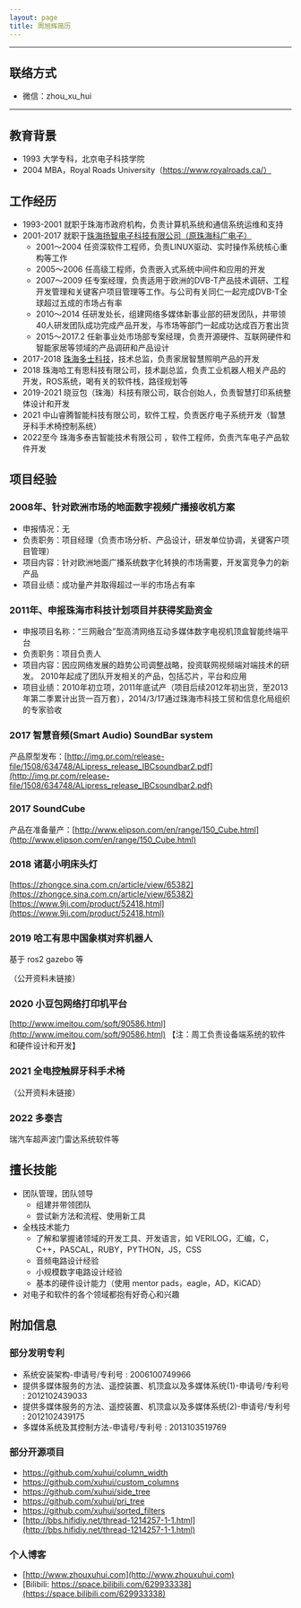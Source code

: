 ```yaml
---
layout: page
title: 周旭辉简历
---
```


---

## 联络方式
- 微信：zhou_xu_hui

---

## 教育背景

- 1993 大学专科，北京电子科技学院
- 2004 MBA，Royal Roads University（https://www.royalroads.ca/）

## 工作经历

- 1993-2001 就职于珠海市政府机构，负责计算机系统和通信系统运维和支持
- 2001-2017 就职于[珠海扬智电子科技有限公司（原珠海科广电子）](http://www.alitech.com)
  - 2001～2004 任资深软件工程师，负责LINUX驱动、实时操作系统核心重构等工作
  - 2005～2006 任高级工程师，负责嵌入式系统中间件和应用的开发
  - 2007～2009 任专案经理，负责适用于欧洲的DVB-T产品技术调研、工程开发管理和关键客户项目管理等工作。与公司有关同仁一起完成DVB-T全球超过五成的市场占有率
  - 2010～2014 任研发处长，组建网络多媒体新事业部的研发团队，并带领40人研发团队成功完成产品开发，与市场等部门一起成功达成百万套出货
  - 2015～2017.2 任新事业处市场部专案经理，负责开源硬件、互联网硬件和智能家居等领域的产品调研和产品设计
- 2017-2018 [珠海多士科技](http://www.moresmart.com)，技术总监，负责家居智慧照明产品的开发
- 2018 珠海哈工有思科技有限公司，技术副总监，负责工业机器人相关产品的开发，ROS系统，喝有关的软件栈，路径规划等
- 2019-2021 晓豆包（珠海）科技有限公司，联合创始人，负责智慧打印系统整体设计和开发
- 2021 中山睿腾智能科技有限公司，软件工程，负责医疗电子系统开发（智慧牙科手术椅控制系统）
- 2022至今 珠海多泰吉智能技术有限公司 ，软件工程师，负责汽车电子产品软件开发

## 项目经验

### 2008年、针对欧洲市场的地面数字视频广播接收机方案

- 申报情况：无
- 负责职务：项目经理（负责市场分析、产品设计，研发单位协调，关键客户项目管理）
- 项目内容：针对欧洲地面广播系统数字化转换的市场需要，开发富竞争力的新产品
- 项目业绩：成功量产并取得超过一半的市场占有率

### 2011年、申报珠海市科技计划项目并获得奖励资金

- 申报项目名称：“三网融合”型高清网络互动多媒体数字电视机顶盒智能终端平台
- 负责职务：项目负责人
- 项目内容：因应网络发展的趋势公司调整战略，投资联网视频端对端技术的研发。 2010年起成了团队开发相关的产品，包括芯片，平台和应用
- 项目业绩：2010年初立项，2011年底试产（项目后续2012年初出货，至2013年第二季累计出货一百万套），2014/3/17通过珠海市科技工贸和信息化局组织的专家验收

### 2017 智慧音频(Smart Audio) SoundBar system 

产品原型发布：[http://img.pr.com/release-file/1508/634748/ALipress_release_IBCsoundbar2.pdf](http://img.pr.com/release-file/1508/634748/ALipress_release_IBCsoundbar2.pdf)

### 2017 SoundCube 

产品在准备量产：[http://www.elipson.com/en/range/150_Cube.html](http://www.elipson.com/en/range/150_Cube.html)

### 2018 诸葛小明床头灯
[https://zhongce.sina.com.cn/article/view/65382](https://zhongce.sina.com.cn/article/view/65382)
[https://www.9ji.com/product/52418.html](https://www.9ji.com/product/52418.html)

### 2019 哈工有思中国象棋对弈机器人

基于 ros2 gazebo 等

（公开资料未链接）

### 2020 小豆包网络打印机平台

[http://www.imeitou.com/soft/90586.html](http://www.imeitou.com/soft/90586.html) 【注：周工负责设备端系统的软件和硬件设计和开发】

### 2021 全电控触屏牙科手术椅

（公开资料未链接）

### 2022 多泰吉

瑞汽车超声波门雷达系统软件等

## 擅长技能

- 团队管理，团队领导
  - 组建并带领团队
  - 尝试新方法和流程、使用新工具
- 全栈技术能力
  - 了解和掌握诸领域的开发工具、开发语言，如 VERILOG，汇编，C，C++，PASCAL，RUBY，PYTHON，JS，CSS
  - 音频电路设计经验
  - 小规模数字电路设计经验
  - 基本的硬件设计能力（使用 mentor pads，eagle，AD，KiCAD）
- 对电子和软件的各个领域都抱有好奇心和兴趣

## 附加信息

### 部分发明专利

* 系统安装架构-申请号/专利号 : 2006100749966 
* 提供多媒体服务的方法、遥控装置、机顶盒以及多媒体系统(1)-申请号/专利号 : 2012102439033 
* 提供多媒体服务的方法、遥控装置、机顶盒以及多媒体系统(2)-申请号/专利号 : 2012102439175 
* 多媒体系统及其控制方法-申请号/专利号 : 2013103519769 

### 部分开源项目
* [https://github.com/xuhui/column_width         ](https://github.com/xuhui/column_width)
* [https://github.com/xuhui/custom_columns       ](https://github.com/xuhui/custom_columns)
* [https://github.com/xuhui/side_tree            ](https://github.com/xuhui/side_tree)
* [https://github.com/xuhui/prj_tree             ](https://github.com/xuhui/prj_tree)
* [https://github.com/xuhui/sorted_filters       ](https://github.com/xuhui/sorted_filters)
* [http://bbs.hifidiy.net/thread-1214257-1-1.html](http://bbs.hifidiy.net/thread-1214257-1-1.html)

### 个人博客

* [http://www.zhouxuhui.com](http://www.zhouxuhui.com)
* [Bilibili: https://space.bilibili.com/629933338](https://space.bilibili.com/629933338)
  
